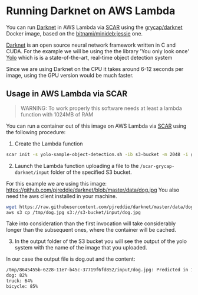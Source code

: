 # Running Darknet on AWS Lambda

You can run [Darknet](https://pjreddie.com/darknet) in AWS Lambda via [SCAR](https://github.com/grycap/scar) using the [grycap/darknet](https://hub.docker.com/r/grycap/darknet/) Docker image, based on the [bitnami/minideb:jessie](https://hub.docker.com/r/bitnami/minideb/) one.

[Darknet](https://pjreddie.com/darknet) is an open source neural network framework written in C and CUDA. For the example we will be using the the library 'You only look once' [Yolo](https://pjreddie.com/darknet/yolo/) which is  is a state-of-the-art, real-time object detection system

Since we are using Darknet on the CPU it takes around 6-12 seconds per image, using the GPU version would be much faster.

## Usage in AWS Lambda via SCAR

> WARNING:  To work properly this software needs at least a lambda function with 1024MB of RAM

You can run a container out of this image on AWS Lambda via [SCAR](https://github.com/grycap/scar) using the following procedure:

1. Create the Lambda function

```sh
scar init -s yolo-sample-object-detection.sh -ib s3-bucket -m 2048 -i grycap/darknet
```

2. Launch the Lambda function uploading a file to the `/scar-grycap-darknet/input` folder of the specified S3 bucket.

For this example we are using this image: https://github.com/pjreddie/darknet/blob/master/data/dog.jpg
You also need the aws client installed in your machine.

```sh
wget https://raw.githubusercontent.com/pjreddie/darknet/master/data/dog.jpg -O /tmp/dog.jpg
aws s3 cp /tmp/dog.jpg s3://s3-bucket/input/dog.jpg
```

Take into consideration than the first invocation will take considerably longer than the subsequent ones, where the container will be cached.

3. In the output folder of the S3 bucket you will see the output of the yolo system with the name of the image that you uploaded.

In our case the output file is dog.out and the content:

```sh
/tmp/8645455b-6228-11e7-b45c-37719f6fd852/input/dog.jpg: Predicted in 18.879135 seconds.
dog: 82%
truck: 64%
bicycle: 85%
```
